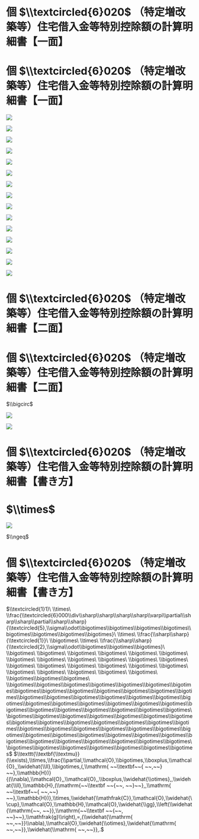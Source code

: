 # 個 $\\textcircled{6}020$ （特定増改築等）住宅借入金等特別控除額の計算明細書【一面】

# 個 $\\textcircled{6}020$ （特定増改築等）住宅借入金等特別控除額の計算明細書【一面】

![](https://www.nta.go.jp/tmp/9de74d5b-7cca-42f0-a2ad-a29fd401183e/images/ac2121868fd74602251988472913a1bf3e9386f1b211f7c85e6fea8c56980801.jpg)

![](https://www.nta.go.jp/tmp/9de74d5b-7cca-42f0-a2ad-a29fd401183e/images/4b51a5648fa5e784bd06acea9e1afd9b4465298807086e512571c58fb3139da3.jpg)

![](https://www.nta.go.jp/tmp/9de74d5b-7cca-42f0-a2ad-a29fd401183e/images/e63994a2b68d39c11a775e733482b424775838520584dea06d5ea2123e4470d8.jpg)

![](https://www.nta.go.jp/tmp/9de74d5b-7cca-42f0-a2ad-a29fd401183e/images/b644029adc7372b6b6cf4824c77c9bb8d7fb04429339b9df12e40958d69c44a4.jpg)

![](https://www.nta.go.jp/tmp/9de74d5b-7cca-42f0-a2ad-a29fd401183e/images/515638aae9fc2ef331f1c01545e40280d9945bed0703c1ca33f1c3a08635f025.jpg)

![](https://www.nta.go.jp/tmp/9de74d5b-7cca-42f0-a2ad-a29fd401183e/images/9ce6ede04b270d2c4514bd60947b4b4ddd09acf9bb1339cfe36163e8af57b92c.jpg)

![](https://www.nta.go.jp/tmp/9de74d5b-7cca-42f0-a2ad-a29fd401183e/images/28d811b6d43dc487dc18f2eba67ff97750296817a111b83d085f269856d8828a.jpg)

![](https://www.nta.go.jp/tmp/9de74d5b-7cca-42f0-a2ad-a29fd401183e/images/1d8bff8cbe7fa1d5f1c0d1957a5a301bda3dcb476bbac9a970349ebccbe1be67.jpg)

![](https://www.nta.go.jp/tmp/9de74d5b-7cca-42f0-a2ad-a29fd401183e/images/a23157e97c739953d21184ffaad514a506b1ec23e16d98e01929842af7d4ff7e.jpg)

![](https://www.nta.go.jp/tmp/9de74d5b-7cca-42f0-a2ad-a29fd401183e/images/a66a69ce90de601573145033d92fe25216b87224bdc1777cd3969992f0cc3914.jpg)

![](https://www.nta.go.jp/tmp/9de74d5b-7cca-42f0-a2ad-a29fd401183e/images/f16cf349da34457bebeac77b818bd06622d2210102c0539549b1ffab81c2bdc1.jpg)

![](https://www.nta.go.jp/tmp/9de74d5b-7cca-42f0-a2ad-a29fd401183e/images/3c4f5fbd3a962c11a9df6f55b678f19201fc63b67f8a077d5ff5ea70d890806b.jpg)

![](https://www.nta.go.jp/tmp/9de74d5b-7cca-42f0-a2ad-a29fd401183e/images/62de28a772d2f29ad082851b48dad1e07f9490b009974f73cb328900e2476adb.jpg)

![](https://www.nta.go.jp/tmp/9de74d5b-7cca-42f0-a2ad-a29fd401183e/images/26f5bb81f7735f221f598849109d410e10f976639856295dac3047ebf8902cb4.jpg)

![](https://www.nta.go.jp/tmp/9de74d5b-7cca-42f0-a2ad-a29fd401183e/images/f17653172a1b802d935a71fff21068d100514d0ca0b00787c137ee7f470ac45a.jpg)

# 個 $\\textcircled{6}020$ （特定増改築等）住宅借入金等特別控除額の計算明細書【二面】

# 個 $\\textcircled{6}020$ （特定増改築等）住宅借入金等特別控除額の計算明細書【二面】

$\\bigcirc$

![](https://www.nta.go.jp/tmp/9de74d5b-7cca-42f0-a2ad-a29fd401183e/images/f4eabfebfe984f7ace27e273b8aec3b284ea426ffb010c1b85303635362416fd.jpg)

![](https://www.nta.go.jp/tmp/9de74d5b-7cca-42f0-a2ad-a29fd401183e/images/69d570b64b7f7c28ca12f54fe6b90f742a92c5f487748a0648cc87dfa0906fbb.jpg)

# 個 $\\textcircled{6}020$ （特定増改築等）住宅借入金等特別控除額の計算明細書【書き方】

# $\\times$

![](https://www.nta.go.jp/tmp/9de74d5b-7cca-42f0-a2ad-a29fd401183e/images/699a72cb5708eba3c24850cc1dfc340e6b9fffe2d2a3882ca44cf9884244c103.jpg)

$\\ngeq$

# 個 $\\textcircled{6}020$ （特定増改築等）住宅借入金等特別控除額の計算明細書【書き方】

$\\textcircled{1}1)\ \\times\ \\frac{\\textcircled{6}000\\div\\sharp\\sharp\\sharp\\sharp\\varpi\\partial\\sharp\\sharp\\partial\\sharp\\sharp}{\\textcircled{5},\\sigma\\odot\\bigotimes\\bigotimes\\bigotimes\\bigotimes\\bigotimes\\bigotimes\\bigotimes\\bigotimes}\ \\times\ \\frac{\\sharp\\sharp}{\\textcircled{1}}\ \\bigotimes\ \\times\ \\frac{\\sharp\\sharp}{\\textcircled{2},\\sigma\\odot\\bigotimes\\bigotimes\\bigotimes}\ \\bigotimes\ \\bigotimes\ \\bigotimes\ \\bigotimes\ \\bigotimes\ \\bigotimes\ \\bigotimes\ \\bigotimes\ \\bigotimes\ \\bigotimes\ \\bigotimes\ \\bigotimes\ \\bigotimes\ \\bigotimes\ \\bigotimes\ \\bigotimes\ \\bigotimes\ \\bigotimes\ \\bigotimes\ \\bigotimes\ \\bigotimes\ \\bigotimes\ \\bigotimes\ \\bigotimes\\bigotimes\\bigotimes\ \\bigotimes\\bigotimes\\bigotimes\\bigotimes\\bigotimes\\bigotimes\\bigotimes\\bigotimes\\bigotimes\\bigotimes\\bigotimes\\bigotimes\\bigotimes\\bigotimes\\bigotimes\\bigotimes\\bigotimes\\bigotimes\\bigotimes\\bigotimes\\bigotimes\\bigotimes\\bigotimes\\bigotimes\\bigotimes\\bigotimes\\bigotimes\\bigotimes\\bigotimes\\bigotimes\\bigotimes\\bigotimes\\bigotimes\\bigotimes\\bigotimes\\bigotimes\\bigotimes\\bigotimes\\bigotimes\\bigotimes\\bigotimes\\bigotimes\\bigotimes\\bigotimes\\bigotimes\\bigotimes\\bigotimes\\bigotimes\\bigotimes\\bigotimes\\bigotimes\\bigotimes\\bigotimes\\bigotimes\\bigotimes\\bigotimes\\bigotimes\\bigotimes\\bigotimes\\bigotimes\\bigotimes\\bigotimes\\bigotimes\\bigotimes\\bigotimes\\bigotimes\\bigotimes\\bigotimes\\bigotimes\\bigotimes\\bigotimes\\bigotimes\\bigotimes\\bigotimes\\bigotimes$ $\\texttt{\\textbf{\\textmu}}(\\exists),\\times,\\frac{\\partial,\\mathcal{O},\\bigotimes,\\boxplus,\\mathcal{O},,\\widehat{\\ll},\\bigotimes,(,\\mathrm{ ~~\\textbf~~{ ~~,~~} ~~},\\mathbb{H})}{(\\nabla),\\mathcal{O},,\\mathcal{O},,\\boxplus,\\widehat{\\otimes},,\\widehat{\\ll},\\mathbb{H},(\\mathrm{~~\\textbf ~~{~~, ~~}~~},,\\mathrm{ ~~\\textbf~~{ ~~,~~} ~~},\\mathbb{H})},\\times,\\widehat{\\mathfrak{C}},\\mathcal{O},\\widehat{\\cup},\\mathcal{O},\\mathbb{H},\\mathcal{O},\\widehat{\\gg},\\left(\\widehat{\\mathrm{~~, ~~}},\\mathrm{~~\\textbf ~~{~~, ~~}~~},\\mathfrak{g}\\right),=,(\\widehat{\\mathrm{ ~~,~~}}\\nabla),\\mathcal{O},\\widehat{\\otimes},\\widehat{\\mathrm{ ~~,~~}},\\widehat{\\mathrm{ ~~,~~}},.$